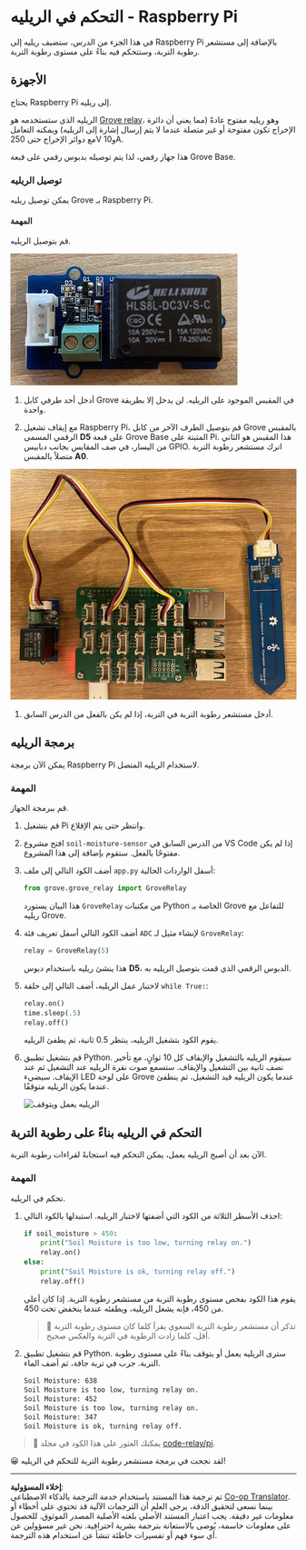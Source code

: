 <!--
CO_OP_TRANSLATOR_METADATA:
{
  "original_hash": "66b81165e60f8f169bd52a401b6a0f8b",
  "translation_date": "2025-08-26T22:29:30+00:00",
  "source_file": "2-farm/lessons/3-automated-plant-watering/pi-relay.md",
  "language_code": "ar"
}
-->
# التحكم في الريليه - Raspberry Pi

في هذا الجزء من الدرس، ستضيف ريليه إلى Raspberry Pi بالإضافة إلى مستشعر رطوبة التربة، وستتحكم فيه بناءً على مستوى رطوبة التربة.

## الأجهزة

يحتاج Raspberry Pi إلى ريليه.

الريليه الذي ستستخدمه هو [Grove relay](https://www.seeedstudio.com/Grove-Relay.html)، وهو ريليه مفتوح عادةً (مما يعني أن دائرة الإخراج تكون مفتوحة أو غير متصلة عندما لا يتم إرسال إشارة إلى الريليه) ويمكنه التعامل مع دوائر الإخراج حتى 250V و10A.

هذا جهاز رقمي، لذا يتم توصيله بدبوس رقمي على قبعة Grove Base.

### توصيل الريليه

يمكن توصيل ريليه Grove بـ Raspberry Pi.

#### المهمة

قم بتوصيل الريليه.

![ريليه Grove](../../../../../translated_images/grove-relay.d426958ca210fbd0fb7983d7edc069d46c73a8b0a099d94797bd756f7b6bb6be.ar.png)

1. أدخل أحد طرفي كابل Grove في المقبس الموجود على الريليه. لن يدخل إلا بطريقة واحدة.

1. مع إيقاف تشغيل Raspberry Pi، قم بتوصيل الطرف الآخر من كابل Grove بالمقبس الرقمي المسمى **D5** على قبعة Grove Base المثبتة على Pi. هذا المقبس هو الثاني من اليسار، في صف المقابس بجانب دبابيس GPIO. اترك مستشعر رطوبة التربة متصلاً بالمقبس **A0**.

![ريليه Grove متصل بمقبس D5 ومستشعر رطوبة التربة متصل بمقبس A0](../../../../../translated_images/pi-relay-and-soil-moisture-sensor.02f3198975b8c53e69ec716cd2719ce117700bd1fc933eaf93476c103c57939b.ar.png)

1. أدخل مستشعر رطوبة التربة في التربة، إذا لم يكن بالفعل من الدرس السابق.

## برمجة الريليه

يمكن الآن برمجة Raspberry Pi لاستخدام الريليه المتصل.

### المهمة

قم ببرمجة الجهاز.

1. قم بتشغيل Pi وانتظر حتى يتم الإقلاع.

1. افتح مشروع `soil-moisture-sensor` من الدرس السابق في VS Code إذا لم يكن مفتوحًا بالفعل. ستقوم بإضافة إلى هذا المشروع.

1. أضف الكود التالي إلى ملف `app.py` أسفل الواردات الحالية:

    ```python
    from grove.grove_relay import GroveRelay
    ```

    هذا البيان يستورد `GroveRelay` من مكتبات Python الخاصة بـ Grove للتفاعل مع ريليه Grove.

1. أضف الكود التالي أسفل تعريف فئة `ADC` لإنشاء مثيل لـ `GroveRelay`:

    ```python
    relay = GroveRelay(5)
    ```

    هذا ينشئ ريليه باستخدام دبوس **D5**، الدبوس الرقمي الذي قمت بتوصيل الريليه به.

1. لاختبار عمل الريليه، أضف التالي إلى حلقة `while True:`:

    ```python
    relay.on()
    time.sleep(.5)
    relay.off()
    ```

    يقوم الكود بتشغيل الريليه، ينتظر 0.5 ثانية، ثم يطفئ الريليه.

1. قم بتشغيل تطبيق Python. سيقوم الريليه بالتشغيل والإيقاف كل 10 ثوانٍ، مع تأخير نصف ثانية بين التشغيل والإيقاف. ستسمع صوت نقرة الريليه عند التشغيل ثم عند الإيقاف. سيضيء LED على لوحة Grove عندما يكون الريليه قيد التشغيل، ثم ينطفئ عندما يكون الريليه متوقفًا.

    ![الريليه يعمل ويتوقف](../../../../../images/relay-turn-on-off.gif)

## التحكم في الريليه بناءً على رطوبة التربة

الآن بعد أن أصبح الريليه يعمل، يمكن التحكم فيه استجابةً لقراءات رطوبة التربة.

### المهمة

تحكم في الريليه.

1. احذف الأسطر الثلاثة من الكود التي أضفتها لاختبار الريليه. استبدلها بالكود التالي:

    ```python
    if soil_moisture > 450:
        print("Soil Moisture is too low, turning relay on.")
        relay.on()
    else:
        print("Soil Moisture is ok, turning relay off.")
        relay.off()
    ```

    يقوم هذا الكود بفحص مستوى رطوبة التربة من مستشعر رطوبة التربة. إذا كان أعلى من 450، فإنه يشغل الريليه، ويطفئه عندما ينخفض ​​تحت 450.

    > 💁 تذكر أن مستشعر رطوبة التربة السعوي يقرأ كلما كان مستوى رطوبة التربة أقل، كلما زادت الرطوبة في التربة والعكس صحيح.

1. قم بتشغيل تطبيق Python. سترى الريليه يعمل أو يتوقف بناءً على مستوى رطوبة التربة. جرب في تربة جافة، ثم أضف الماء.

    ```output
    Soil Moisture: 638
    Soil Moisture is too low, turning relay on.
    Soil Moisture: 452
    Soil Moisture is too low, turning relay on.
    Soil Moisture: 347
    Soil Moisture is ok, turning relay off.
    ```

> 💁 يمكنك العثور على هذا الكود في مجلد [code-relay/pi](../../../../../2-farm/lessons/3-automated-plant-watering/code-relay/pi).

😀 لقد نجحت في برمجة مستشعر رطوبة التربة للتحكم في الريليه!

---

**إخلاء المسؤولية**:  
تم ترجمة هذا المستند باستخدام خدمة الترجمة بالذكاء الاصطناعي [Co-op Translator](https://github.com/Azure/co-op-translator). بينما نسعى لتحقيق الدقة، يرجى العلم أن الترجمات الآلية قد تحتوي على أخطاء أو معلومات غير دقيقة. يجب اعتبار المستند الأصلي بلغته الأصلية المصدر الموثوق. للحصول على معلومات حاسمة، يُوصى بالاستعانة بترجمة بشرية احترافية. نحن غير مسؤولين عن أي سوء فهم أو تفسيرات خاطئة تنشأ عن استخدام هذه الترجمة.